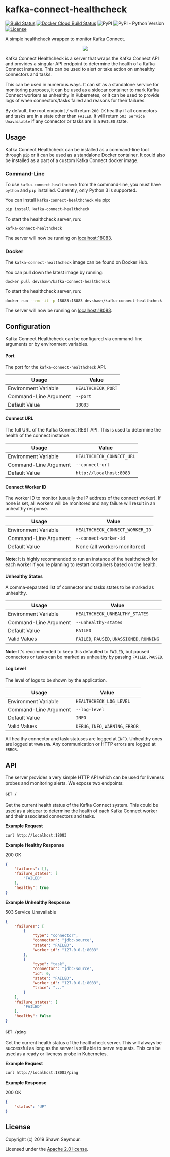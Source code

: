 # kafka-connect-healthcheck

[![Build Status](https://travis-ci.org/devshawn/kafka-connect-healthcheck.svg?branch=master)](https://travis-ci.org/devshawn/kafka-connect-healthcheck) [![Docker Cloud Build Status](https://img.shields.io/docker/cloud/build/devshawn/kafka-connect-healthcheck.svg)](https://hub.docker.com/r/devshawn/kafka-connect-healthcheck) ![PyPI](https://img.shields.io/pypi/v/kafka-connect-healthcheck.svg?color=blue) ![PyPI - Python Version](https://img.shields.io/pypi/pyversions/kafka-connect-healthcheck.svg) [![License](https://img.shields.io/badge/License-Apache%202.0-blue.svg)](LICENSE)


A simple healthcheck wrapper to monitor Kafka Connect.


<p align="center">
    <img src="https://i.imgur.com/veSZDFf.png"/>
</p>

Kafka Connect Healthcheck is a server that wraps the Kafka Connect API and provides a singular API endpoint to determine the health of a Kafka Connect instance. This can be used to alert or take action on unhealthy connectors and tasks. 

This can be used in numerous ways. It can sit as a standalone service for monitoring purposes, it can be used as a sidecar container to mark Kafka Connect workers as unhealthy in Kubernetes, or it can be used to provide logs of when connectors/tasks failed and reasons for their failures.

By default, the root endpoint `/` will return `200 OK` healthy if all connectors and tasks are in a state other than `FAILED`. It will return `503 Service Unavailable` if any connector or tasks are in a `FAILED` state.

## Usage

Kafka Connect Healthcheck can be installed as a command-line tool through `pip` or it can be used as a standalone Docker container. It could also be installed as a part of a custom Kafka Connect docker image.

### Command-Line
To use `kafka-connect-healthcheck` from the command-line, you must have `python` and `pip` installed. Currently, only Python 3 is supported.

You can install `kafka-connect-healthcheck` via pip:

```bash
pip install kafka-connect-healthcheck
```

To start the healthcheck server, run:

```bash
kafka-connect-healthcheck
```

The server will now be running on [localhost:18083][localhost].

### Docker
The `kafka-connect-healthcheck` image can be found on Docker Hub. 

You can pull down the latest image by running:

```bash
docker pull devshawn/kafka-connect-healthcheck
```

To start the healthcheck server, run:

```bash
docker run --rm -it -p 18083:18083 devshawn/kafka-connect-healthcheck
```

The server will now be running on [localhost:18083][localhost].

## Configuration
Kafka Connect Healthcheck can be configured via command-line arguments or by environment variables. 

#### Port
The port for the `kafka-connect-healthcheck` API.

| Usage                 | Value              |
|-----------------------|--------------------|
| Environment Variable  | `HEALTHCHECK_PORT` |
| Command-Line Argument | `--port`           |
| Default Value         | `18083`            |

#### Connect URL
The full URL of the Kafka Connect REST API. This is used to determine the health of the connect instance.

| Usage                 | Value                     |
|-----------------------|---------------------------|
| Environment Variable  | `HEALTHCHECK_CONNECT_URL` |
| Command-Line Argument | `--connect-url`           |
| Default Value         | `http://localhost:8083`   |

#### Connect Worker ID
The worker ID to monitor (usually the IP address of the connect worker). If none is set, all workers will be monitored and any failure will result in an unhealthy response.

| Usage                 | Value                           |
|-----------------------|---------------------------------|
| Environment Variable  | `HEALTHCHECK_CONNECT_WORKER_ID` |
| Command-Line Argument | `--connect-worker-id`           |
| Default Value         | None (all workers monitored)    |

**Note**: It is highly recommended to run an instance of the healthcheck for each worker if you're planning to restart containers based on the health.

#### Unhealthy States
A comma-separated list of connector and tasks states to be marked as unhealthy. 

| Usage                 | Value                                       |
|-----------------------|---------------------------------------------|
| Environment Variable  | `HEALTHCHECK_UNHEALTHY_STATES`              |
| Command-Line Argument | `--unhealthy-states`                        |
| Default Value         | `FAILED`                                    |
| Valid Values          | `FAILED`, `PAUSED`, `UNASSIGNED`, `RUNNING` |

**Note**: It's recommended to keep this defaulted to `FAILED`, but paused connectors or tasks can be marked as unhealthy by passing `FAILED,PAUSED`. 

#### Log Level
The level of logs to be shown by the application.

| Usage                 | Value                                       |
|-----------------------|---------------------------------------------|
| Environment Variable  | `HEALTHCHECK_LOG_LEVEL`                     |
| Command-Line Argument | `--log-level`                               |
| Default Value         | `INFO`                                      |
| Valid Values          | `DEBUG`, `INFO`, `WARNING`, `ERROR`         |

All healthy connector and task statuses are logged at `INFO`. Unhealthy ones are logged at `WARNING`. Any communication or HTTP errors are logged at `ERROR`.

## API
The server provides a very simple HTTP API which can be used for liveness probes and monitoring alerts. We expose two endpoints:

#### `GET /`
Get the current health status of the Kafka Connect system. This could be used as a sidecar to determine the health of each Kafka Connect worker and their associated connectors and tasks.

**Example Request**
```bash
curl http://localhost:18083
```

**Example Healthy Response**

200 OK
```json
{
    "failures": [],
    "failure_states": [
        "FAILED"
    ],
    "healthy": true
}
```

**Example Unhealthy Response**

503 Service Unavailable
```json
{
    "failures": [
        {
            "type": "connector",
            "connector": "jdbc-source",
            "state": "FAILED",
            "worker_id": "127.0.0.1:8083"
        },
        {
            "type": "task",
            "connector": "jdbc-source",
            "id": 0,
            "state": "FAILED",
            "worker_id": "127.0.0.1:8083",
            "trace": "..."
        }
    ],
    "failure_states": [
        "FAILED"
    ],
    "healthy": false
}
```

#### `GET /ping`
Get the current health status of the healthcheck server. This will always be successful as long as the server is still able to serve requests. This can be used as a ready or liveness probe in Kubernetes.

**Example Request**
```bash
curl http://localhost:18083/ping
```

**Example Response**

200 OK
```json
{
    "status": "UP"
}
```

## License
Copyright (c) 2019 Shawn Seymour.

Licensed under the [Apache 2.0 license][license].

[localhost]: http://localhost:18083
[license]: LICENSE

